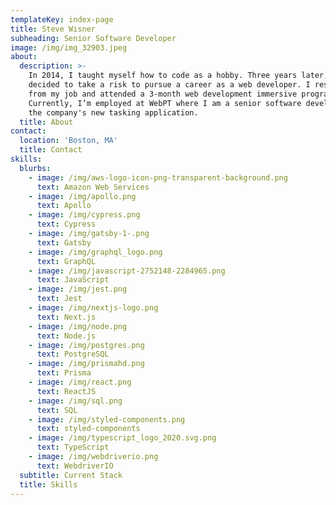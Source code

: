 ```yaml
---
templateKey: index-page
title: Steve Wisner
subheading: Senior Software Developer
image: /img/img_32903.jpeg
about:
  description: >-
    In 2014, I taught myself how to code as a hobby. Three years later, I
    decided to take a risk to pursue a career as a web developer. I resigned
    from my job and attended a 3-month web development immersive program.
    Currently, I’m employed at WebPT where I am a senior software developer for
    the company's new tasking application.
  title: About
contact:
  location: 'Boston, MA'
  title: Contact
skills:
  blurbs:
    - image: /img/aws-logo-icon-png-transparent-background.png
      text: Amazon Web Services
    - image: /img/apollo.png
      text: Apollo
    - image: /img/cypress.png
      text: Cypress
    - image: /img/gatsby-1-.png
      text: Gatsby
    - image: /img/graphql_logo.png
      text: GraphQL
    - image: /img/javascript-2752148-2284965.png
      text: JavaScript
    - image: /img/jest.png
      text: Jest
    - image: /img/nextjs-logo.png
      text: Next.js
    - image: /img/node.png
      text: Node.js
    - image: /img/postgres.png
      text: PostgreSQL
    - image: /img/prismahd.png
      text: Prisma
    - image: /img/react.png
      text: ReactJS
    - image: /img/sql.png
      text: SQL
    - image: /img/styled-components.png
      text: styled-components
    - image: /img/typescript_logo_2020.svg.png
      text: TypeScript
    - image: /img/webdriverio.png
      text: WebdriverIO
  subtitle: Current Stack
  title: Skills
---
```


